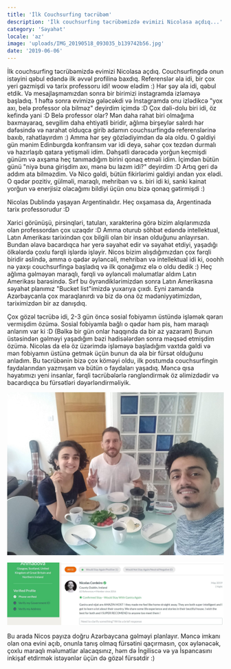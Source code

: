 ```yaml
---
title: 'İlk Couchsurfing təcrübəm'
description: 'İlk couchsurfing təcrübəmizdə evimizi Nicolasa açdıq...'
category: 'Səyahət'
locale: 'az'
image: 'uploads/IMG_20190518_093035_b139742b56.jpg'
date: '2019-06-06'
---
```


İlk couchsurfing təcrübəmizdə evimizi Nicolasa açdıq. Couchsurfingdə onun istəyini qəbul edəndə ilk əvvəl profilinə baxdıq. Referenslər əla idi, bir çox yeri gəzmişdi və tarix professoru idi! woow elədim :) Hər şəy əla idi, qəbul etdik. Və mesajlaşmamızdan sonra bir birimizi instagramda izləməyə başladıq. 1 həftə sonra evimizə gələcəkdi və İnstagramda onu izlədikcə "yox axı, belə professor ola bilməz" deyirdim içimdə :D Çox dəli-dolu biri idi, öz kefində yani :D Belə professor olar?  Mən daha rahat biri olmağıma baxmayaraq, sevgilim daha ehtiyatli biridir, ağlıma birşeylər salırdı hər dəfəsində və narahat olduqca girib adamın couchsurfingdə referenslərinə baxıb, rahatlayırdım :) Amma hər şey gözlədiyimdən də əla oldu. O gəldiyi gün mənim Edinburgda konfransım var idi deyə, səhər çox tezdən durmalı və hazırlaşıb qatara yetişməli idim. Dəhşətli dərəcədə yorğun keçmişdi günüm və axşama heç tanımadığım birini qonaq etməli idim. İçimdən bütün günü "niyə buna girişdim axı, mənə bu lazım idi?" deyirdim :D Artıq geri də addım ata bilməzdim. Və Nico gəldi, bütün fikirlərimi gəldiyi andan yox elədi. O qədər pozitiv, gülməli, maraqlı, mehriban və s. biri idi ki, sanki kainat yorğun və enerjisiz olacağımı bildiyi üçün onu bizə qonaq gətirmişdi :)

Nicolas Dublində yaşayan Argentinalıdır. Heç oxşamasa da, Argentinada tarix professorudur :D

Xarici görünüşü, pirsinqləri, tatuları, xarakterinə görə bizim alqılarımızda olan professordan çox uzaqdır :D Amma oturub söhbət edəndə intellektual, Latın Amerikası tarixindən çox bilgili olan bir insan olduğunu anlayırsan. Bundan əlavə bacardıqca hər yerə səyahət edir və səyahət etdiyi, yaşadığı ölkələrdə çoxlu fərqli işlərdə işləyir. Nicos bizim alışdığımızdan çox fərqli biridir əslində, amma o qədər əyləncəli, mehriban və intellektual idi ki, ooohh nə yaxşı couchsurfingə başladıq və ilk qonağımız elə o oldu dedik :) Heç ağlıma gəlməyən maraqlı, fərqli və əyləncəli məlumatlar aldım Latın Amerikası barəsində. Sırf bu öyrəndiklərimizdən sonra Latın Amerikasına səyahət planımız "Bucket list"imizdə yuxarıya çıxdı. Eyni zamanda Azərbaycanla çox maraqlanırdı və biz də ona öz mədəniyyətimizdən, tariximizdən bir az danışdıq.

Çox gözəl təcrübə idi, 2-3 gün öncə sosial fobiyamın üstündə işləmək qərarı vermişdim özümə. Sosial fobiyamla bağlı o qədər həm pis, həm maraqlı anlarım var ki :D (Bəlkə bir gün onlar haqqında da bir az yazaram)  Bunun üstəsindən gəlməyi yaşadığım bəzi hadisələrdən sonra məqsəd etmişdim özümə. Nicolas da elə öz üzərimdə işləməyə başladığım vaxtda gəldi və mən fobiyamın üstünə getmək üçün bunun da əla bir fürsət olduğunu anladım. Bu təcrübənin bizə çox köməyi oldu, ilk postumda couchsurfingin faydalarından yazmışam və bütün o faydaları yaşadıq. Məncə qısa həyatımızı yeni insanlar, fərqli təcrübələrlə rəngləndirmək öz əlimizdədir və bacardıqca bu fürsətləri dəyərləndirməliyik.

![IMG_20190518_093035.jpg](uploads/IMG_20190518_093035_b139742b56.jpg)

![Capture-1.jpg](uploads/Capture_1_3550cff0d9.jpg)

Bu arada Nicos payıza doğru Azərbaycana gəlməyi planlayır. Məncə imkanı olan ona evini açıb, onunla tanış olmaq fürsətini qaçırmasın, çox əylənəcək, çoxlu maraqlı məlumatlar alacaqsınız, həm də İngiliscə və ya İspancasını inkişaf etdirmək istəyənlər üçün də gözəl fürsətdir :)
